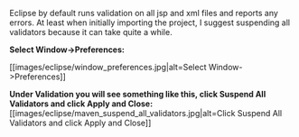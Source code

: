 Eclipse by default runs validation on all jsp and xml files and reports any errors. At least when initially importing the project, I suggest suspending all validators because it can take quite a while.
<P>
<B>Select Window->Preferences:</B><br/>
<P>
[[images/eclipse/window_preferences.jpg|alt=Select Window->Preferences]]
<P>
<B>Under Validation you will see something like this, click Suspend All Validators and click Apply and Close:</B><br/>
[[images/eclipse/maven_suspend_all_validators.jpg|alt=Click Suspend All Validators and click Apply and Close]]
<P>
